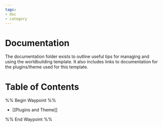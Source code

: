 ```yaml
---
tags:
- doc
- category
---
```

# Documentation
The documentation folder exists to outline useful tips for managing and using the worldbuilding template. It also includes links to documentation for the plugins/theme used for this template.
# Table of Contents
%% Begin Waypoint %%
- [[Plugins and Theme]]

%% End Waypoint %%
